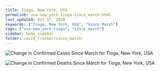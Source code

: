 ```yaml
---
title: Tioga, New York, USA
permalink: usa-new_york-tioga-since_march.html
last_updated: Oct 17, 2020
keywords: ["Tioga, New York, USA", "Since March"]
tags: ["usa-new_york-tioga", "since_march"]
sidebar: home_sidebar
folder: covid_tracker/since_march/
---
```


![Change in Confirmed Cases Since March for Tioga, New York, USA](images/graphs/usa-new_york-tioga-delta_confirmed-since_march_graph.png)

![Change in Confirmed Deaths Since March for Tioga, New York, USA](images/graphs/usa-new_york-tioga-delta_deaths-since_march_graph.png)
